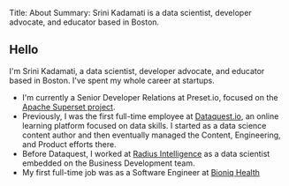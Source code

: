 Title: About
Summary: Srini Kadamati is a data scientist, developer advocate, and educator based in Boston.

## Hello 

I'm Srini Kadamati, a data scientist, developer advocate, and educator based in Boston. I've spent my whole career at startups.

- I'm currently a Senior Developer Relations at Preset.io, focused on the [Apache Superset project](https://superset.apache.org/).
- Previously, I was the first full-time employee at [Dataquest.io](https://dataquest.io/), an online learning platform focused on data skills. I started as a data science content author and then eventually managed the Content, Engineering, and Product efforts there.
- Before Dataquest, I worked at [Radius Intelligence](https://www.crunchbase.com/organization/radius-intelligence-inc) as a data scientist embedded on the Business Development team.
- My first full-time job was as a Software Engineer at [Bioniq Health](https://angel.co/company/bioniq-health)
